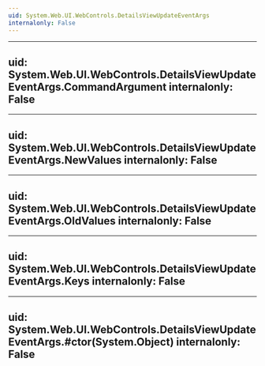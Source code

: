 ```yaml
---
uid: System.Web.UI.WebControls.DetailsViewUpdateEventArgs
internalonly: False
---
```


---
uid: System.Web.UI.WebControls.DetailsViewUpdateEventArgs.CommandArgument
internalonly: False
---

---
uid: System.Web.UI.WebControls.DetailsViewUpdateEventArgs.NewValues
internalonly: False
---

---
uid: System.Web.UI.WebControls.DetailsViewUpdateEventArgs.OldValues
internalonly: False
---

---
uid: System.Web.UI.WebControls.DetailsViewUpdateEventArgs.Keys
internalonly: False
---

---
uid: System.Web.UI.WebControls.DetailsViewUpdateEventArgs.#ctor(System.Object)
internalonly: False
---
